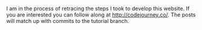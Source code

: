 I am in the process of retracing the steps I took to develop this website. If you are interested you can follow along at http://codejourney.co/. The posts will match up with commits to the tutorial branch.
